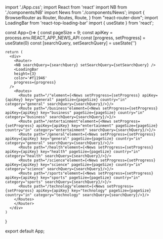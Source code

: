 import './App.css';
import React from 'react'
import NB from './components/NB'
import News from './components/News';
import {
  BrowserRouter as Router,
  Routes,
  Route,
} from "react-router-dom";
import LoadingBar from 'react-top-loading-bar'
import { useState } from 'react';

const App=()=> {
  const pageSize = 9;
  const apiKey = process.env.REACT_APP_NEWS_API
  const [progress, setProgress] = useState(0)
  const [searchQuery, setSearchQuery] = useState('')
  
    return (
      <div>
        <Router>
        <NB searchQuery={searchQuery} setSearchQuery={setSearchQuery} /> 
        <LoadingBar
        height={3}
        color='#f11946'
        progress={progress} 
      />
        <Routes>
          <Route path="/"element={<News setProgress={setProgress} apiKey={apiKey} key="general" pageSize={pageSize} country="in" category="general" searchQuery={searchQuery}/>}/> 
          <Route path="/business"element={<News setProgress={setProgress} apiKey={apiKey} key="business" pageSize={pageSize} country="in" category="business" searchQuery={searchQuery}/>}/> 
          <Route path="/entertainment"element={<News setProgress={setProgress} apiKey={apiKey} key="entertainment" pageSize={pageSize} country="in" category="entertainment" searchQuery={searchQuery}/>}/> 
          <Route path="/general"element={<News setProgress={setProgress} apiKey={apiKey} key="general" pageSize={pageSize} country="in" category="general" searchQuery={searchQuery}/>}/> 
          <Route path="/health"element={<News setProgress={setProgress} apiKey={apiKey} key="health" pageSize={pageSize} country="in" category="health" searchQuery={searchQuery}/>}/> 
          <Route path="/science"element={<News setProgress={setProgress} apiKey={apiKey} key="science" pageSize={pageSize} country="in" category="science" searchQuery={searchQuery}/>}/> 
          <Route path="/sports"element={<News setProgress={setProgress} apiKey={apiKey} key="sports" pageSize={pageSize} country="in" category="sports" searchQuery={searchQuery}/>}/> 
          <Route path="/technology"element={<News setProgress={setProgress} apiKey={apiKey} key="technology" pageSize={pageSize} country="in" category="technology" searchQuery={searchQuery}/>}/> 
        </Routes>
        </Router>
      </div>
    )
  
}

export default App;
